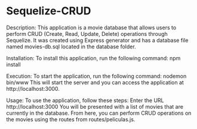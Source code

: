 # Sequelize-CRUD

Description:
This application is a movie database that allows users to perform CRUD (Create, Read, Update, Delete) operations through Sequelize. It was created using Express generator and has a database file named movies-db.sql located in the database folder.

Installation:
To install this application, run the following command:
npm install

Execution:
To start the application, run the following command:
nodemon bin/www
This will start the server and you can access the application at http://localhost:3000.

Usage:
To use the application, follow these steps:
Enter the URL http://localhost:3000
You will be presented with a list of movies that are currently in the database. From here, you can perform CRUD operations on the movies using the routes from routes/peliculas.js.
